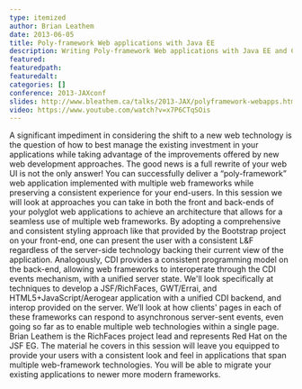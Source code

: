 ```yaml
---
type: itemized
author: Brian Leathem
date: 2013-06-05
title: Poly-framework Web applications with Java EE
description: Writing Poly-framework Web applications with Java EE and CDI
featured:
featuredpath:
featuredalt:
categories: []
conference: 2013-JAXconf
slides: http://www.bleathem.ca/talks/2013-JAX/polyframework-webapps.html
video: https://www.youtube.com/watch?v=x7P6CTqSOis
---
```


A significant impediment in considering the shift to a new web technology is the question of how to best manage the existing investment in your applications while taking advantage of the improvements offered by new web development approaches. The good news is a full rewrite of your web UI is not the only answer! You can successfully deliver a “poly-framework” web application implemented with multiple web frameworks while preserving a consistent experience for your end-users. In this session we will look at approaches you can take in both the front and back-ends of your polyglot web applications to achieve an architecture that allows for a seamless use of multiple web frameworks. By adopting a comprehensive and consistent styling approach like that provided by the Bootstrap project on your front-end, one can present the user with a consistent L&F regardless of the server-side technology backing their current view of the application. Analogously, CDI provides a consistent programming model on the back-end, allowing web frameworks to interoperate through the CDI events mechanism, with a unified server state. We'll look specifically at techniques to develop a JSF/RichFaces, GWT/Errai, and HTML5+JavaScript/Aerogear application with a unified CDI backend, and interop provided on the server. We’ll look at how clients' pages in each of these frameworks can respond to asynchronous server-sent events, even going so far as to enable multiple web technologies within a single page. Brian Leathem is the RichFaces project lead and represents Red Hat on the JSF EG. The material he covers in this session will leave you equipped to provide your users with a consistent look and feel in applications that span multiple web-framework technologies. You will be able to migrate your existing applications to newer more modern frameworks.

